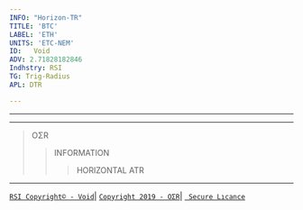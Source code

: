 ```yaml
---
INFO: "Horizon-TR"
TITLE: 'BTC'
LABEL: 'ETH'
UNITS: 'ETC-NEM'
ID:   Void
ADV: 2.71828182846
Indhstry: RSI
TG: Trig-Radius
APL: DTR

---
```



***

<!-- Note: This website is for bug reports, not general questions.
Do not post issues about non-bitcoin versions of Electrum. -->

***
>OΣR
>>INFORMATION
>>>HORIZONTAL
>>>ATR

***

[` RSI Copyright© - Void `](https://www.johannes-bauer.com/compsci/ecc)|
[` Copyright 2019 - OΣR `](https://github.com/HorizonTR/XTR/blob/master/Information.lc)|
[` Secure Lıcance`](https://www.mcafeesecure.com/verify?host=ozturna.info)
